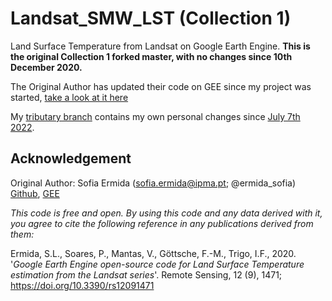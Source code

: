 # Landsat_SMW_LST (Collection 1)
Land Surface Temperature from Landsat on Google Earth Engine. **This is the original Collection 1 forked master, with no changes since 10th December 2020.** 

The Original Author has updated their code on GEE since my project was started, [take a look at it here](https://code.earthengine.google.com/?scriptPath=users%2Fsofiaermida%2Flandsat_smw_lst%3Aexample_1.js)

My [tributary branch](https://github.com/EldonSamuelson/Landsat_SMW_LST_COL2/tree/tributary#readme) contains my own personal changes since [July 7th 2022](https://i.imgur.com/mK4y5m0.png).

## Acknowledgement
Original Author: Sofia Ermida (sofia.ermida@ipma.pt; @ermida_sofia) [Github](https://github.com/sofiaermida/Landsat_SMW_LST), [GEE](https://code.earthengine.google.com/?scriptPath=users%2Fsofiaermida%2Flandsat_smw_lst%3Aexample_1.js)

*This code is free and open. By using this code and any data derived with it, you agree to cite the following reference in any publications derived from them:*

Ermida, S.L., Soares, P., Mantas, V., Göttsche, F.-M., Trigo, I.F., 2020.
'*Google Earth Engine open-source code for Land Surface Temperature estimation from the Landsat series*'.
Remote Sensing, 12 (9), 1471; https://doi.org/10.3390/rs12091471
